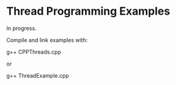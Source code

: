 # Thread Programming Examples

In progress.

Compile and link examples with:  

  g++ CPPThreads.cpp

  or

  g++ ThreadExample.cpp  
